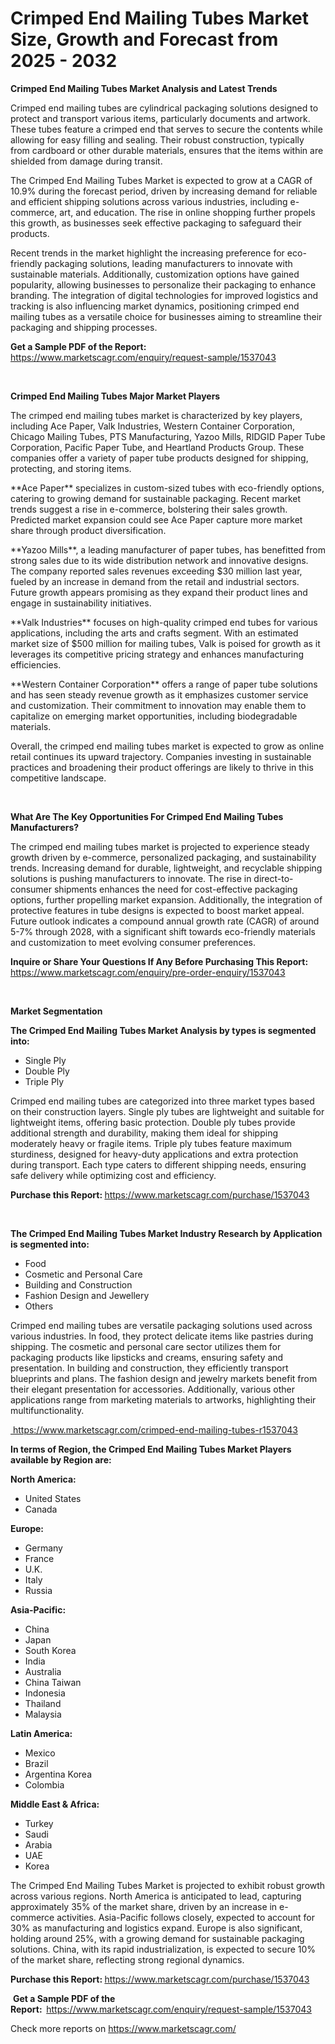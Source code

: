 <p><h1>Crimped End Mailing Tubes Market Size, Growth and Forecast from 2025 - 2032</h1></p><p><strong>Crimped End Mailing Tubes Market Analysis and Latest Trends</strong></p>
<p><p>Crimped end mailing tubes are cylindrical packaging solutions designed to protect and transport various items, particularly documents and artwork. These tubes feature a crimped end that serves to secure the contents while allowing for easy filling and sealing. Their robust construction, typically from cardboard or other durable materials, ensures that the items within are shielded from damage during transit.</p><p>The Crimped End Mailing Tubes Market is expected to grow at a CAGR of 10.9% during the forecast period, driven by increasing demand for reliable and efficient shipping solutions across various industries, including e-commerce, art, and education. The rise in online shopping further propels this growth, as businesses seek effective packaging to safeguard their products.</p><p>Recent trends in the market highlight the increasing preference for eco-friendly packaging solutions, leading manufacturers to innovate with sustainable materials. Additionally, customization options have gained popularity, allowing businesses to personalize their packaging to enhance branding. The integration of digital technologies for improved logistics and tracking is also influencing market dynamics, positioning crimped end mailing tubes as a versatile choice for businesses aiming to streamline their packaging and shipping processes.</p></p>
<p><strong>Get a Sample PDF of the Report:&nbsp;</strong> <a href="https://www.marketscagr.com/enquiry/request-sample/1537043?utm_campaign=3019&utm_medium=2&utm_source=Github&utm_content=ia&utm_term=02042025&utm_id=crimped-end-mailing-tubes">https://www.marketscagr.com/enquiry/request-sample/1537043</a></p>
<p>&nbsp;</p>
<p><strong>Crimped End Mailing Tubes Major Market Players</strong></p>
<p><p>The crimped end mailing tubes market is characterized by key players, including Ace Paper, Valk Industries, Western Container Corporation, Chicago Mailing Tubes, PTS Manufacturing, Yazoo Mills, RIDGID Paper Tube Corporation, Pacific Paper Tube, and Heartland Products Group. These companies offer a variety of paper tube products designed for shipping, protecting, and storing items.</p><p>**Ace Paper** specializes in custom-sized tubes with eco-friendly options, catering to growing demand for sustainable packaging. Recent market trends suggest a rise in e-commerce, bolstering their sales growth. Predicted market expansion could see Ace Paper capture more market share through product diversification.</p><p>**Yazoo Mills**, a leading manufacturer of paper tubes, has benefitted from strong sales due to its wide distribution network and innovative designs. The company reported sales revenues exceeding $30 million last year, fueled by an increase in demand from the retail and industrial sectors. Future growth appears promising as they expand their product lines and engage in sustainability initiatives.</p><p>**Valk Industries** focuses on high-quality crimped end tubes for various applications, including the arts and crafts segment. With an estimated market size of $500 million for mailing tubes, Valk is poised for growth as it leverages its competitive pricing strategy and enhances manufacturing efficiencies.</p><p>**Western Container Corporation** offers a range of paper tube solutions and has seen steady revenue growth as it emphasizes customer service and customization. Their commitment to innovation may enable them to capitalize on emerging market opportunities, including biodegradable materials.</p><p>Overall, the crimped end mailing tubes market is expected to grow as online retail continues its upward trajectory. Companies investing in sustainable practices and broadening their product offerings are likely to thrive in this competitive landscape.</p></p>
<p>&nbsp;</p>
<p><strong>What Are The Key Opportunities For Crimped End Mailing Tubes Manufacturers?</strong></p>
<p><p>The crimped end mailing tubes market is projected to experience steady growth driven by e-commerce, personalized packaging, and sustainability trends. Increasing demand for durable, lightweight, and recyclable shipping solutions is pushing manufacturers to innovate. The rise in direct-to-consumer shipments enhances the need for cost-effective packaging options, further propelling market expansion. Additionally, the integration of protective features in tube designs is expected to boost market appeal. Future outlook indicates a compound annual growth rate (CAGR) of around 5-7% through 2028, with a significant shift towards eco-friendly materials and customization to meet evolving consumer preferences.</p></p>
<p><strong>Inquire or Share Your Questions If Any Before Purchasing This Report:</strong> <a href="https://www.marketscagr.com/enquiry/pre-order-enquiry/1537043?utm_campaign=3019&utm_medium=2&utm_source=Github&utm_content=ia&utm_term=02042025&utm_id=crimped-end-mailing-tubes">https://www.marketscagr.com/enquiry/pre-order-enquiry/1537043</a></p>
<p>&nbsp;</p>
<p><strong>Market Segmentation</strong></p>
<p><strong>The Crimped End Mailing Tubes Market Analysis by types is segmented into:</strong></p>
<p><ul><li>Single Ply</li><li>Double Ply</li><li>Triple Ply</li></ul></p>
<p><p>Crimped end mailing tubes are categorized into three market types based on their construction layers. Single ply tubes are lightweight and suitable for lightweight items, offering basic protection. Double ply tubes provide additional strength and durability, making them ideal for shipping moderately heavy or fragile items. Triple ply tubes feature maximum sturdiness, designed for heavy-duty applications and extra protection during transport. Each type caters to different shipping needs, ensuring safe delivery while optimizing cost and efficiency.</p></p>
<p><strong>Purchase this Report:&nbsp;</strong><a href="https://www.marketscagr.com/purchase/1537043?utm_campaign=3019&utm_medium=2&utm_source=Github&utm_content=ia&utm_term=02042025&utm_id=crimped-end-mailing-tubes">https://www.marketscagr.com/purchase/1537043</a></p>
<p>&nbsp;</p>
<p><strong>The Crimped End Mailing Tubes Market Industry Research by Application is segmented into:</strong></p>
<p><ul><li>Food</li><li>Cosmetic and Personal Care</li><li>Building and Construction</li><li>Fashion Design and Jewellery</li><li>Others</li></ul></p>
<p><p>Crimped end mailing tubes are versatile packaging solutions used across various industries. In food, they protect delicate items like pastries during shipping. The cosmetic and personal care sector utilizes them for packaging products like lipsticks and creams, ensuring safety and presentation. In building and construction, they efficiently transport blueprints and plans. The fashion design and jewelry markets benefit from their elegant presentation for accessories. Additionally, various other applications range from marketing materials to artworks, highlighting their multifunctionality.</p></p>
<p><a href="https://www.marketscagr.com/crimped-end-mailing-tubes-r1537043?utm_campaign=3019&utm_medium=2&utm_source=Github&utm_content=ia&utm_term=02042025&utm_id=crimped-end-mailing-tubes">&nbsp;https://www.marketscagr.com/crimped-end-mailing-tubes-r1537043</a></p>
<p><strong>In terms of Region, the Crimped End Mailing Tubes Market Players available by Region are:</strong></p>
<p>
    <p> <strong> North America: </strong>
        <ul>
            <li>United States</li>
            <li>Canada</li>
        </ul>
        </p> 
    <p> <strong> Europe: </strong>
        <ul>
            <li>Germany</li>
            <li>France</li>
            <li>U.K.</li>
            <li>Italy</li>
            <li>Russia</li>
        </ul>
        </p> 
    <p> <strong> Asia-Pacific: </strong>
        <ul>
            <li>China</li>
            <li>Japan</li>
            <li>South Korea</li>
            <li>India</li>
            <li>Australia</li>
            <li>China Taiwan</li>
            <li>Indonesia</li>
            <li>Thailand</li>
            <li>Malaysia</li>
        </ul>
        </p> 
    <p> <strong> Latin America: </strong>
        <ul>
            <li>Mexico</li>
            <li>Brazil</li>
            <li>Argentina Korea</li>
            <li>Colombia</li>
        </ul>
        </p> 
    <p> <strong> Middle East & Africa: </strong>
        <ul>
            <li>Turkey</li>
            <li>Saudi</li>
            <li>Arabia</li>
            <li>UAE</li>
            <li>Korea</li>
        </ul>
    </p>
    </p>
<p><p>The Crimped End Mailing Tubes Market is projected to exhibit robust growth across various regions. North America is anticipated to lead, capturing approximately 35% of the market share, driven by an increase in e-commerce activities. Asia-Pacific follows closely, expected to account for 30% as manufacturing and logistics expand. Europe is also significant, holding around 25%, with a growing demand for sustainable packaging solutions. China, with its rapid industrialization, is expected to secure 10% of the market share, reflecting strong regional dynamics.</p></p>
<p><strong>Purchase this Report: </strong><a href="https://www.marketscagr.com/purchase/1537043?utm_campaign=3019&utm_medium=2&utm_source=Github&utm_content=ia&utm_term=02042025&utm_id=crimped-end-mailing-tubes">https://www.marketscagr.com/purchase/1537043</a></p>
<p>&nbsp;<strong>Get a Sample PDF of the Report:&nbsp;&nbsp;</strong><a href="https://www.marketscagr.com/enquiry/request-sample/1537043?utm_campaign=3019&utm_medium=2&utm_source=Github&utm_content=ia&utm_term=02042025&utm_id=crimped-end-mailing-tubes">https://www.marketscagr.com/enquiry/request-sample/1537043</a></p>
<p><strong></strong></p>
<p>Check more reports on <a href="https://www.marketscagr.com/?utm_campaign=3019&utm_medium=2&utm_source=Github&utm_content=ia&utm_term=02042025&utm_id=crimped-end-mailing-tubes">https://www.marketscagr.com/</a></p>